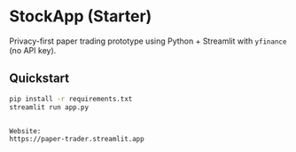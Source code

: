 # StockApp (Starter)
Privacy-first paper trading prototype using Python + Streamlit with `yfinance` (no API key).

## Quickstart
```bash
pip install -r requirements.txt
streamlit run app.py


Website:
https://paper-trader.streamlit.app
